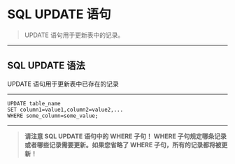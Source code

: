 # SQL UPDATE 语句
> UPDATE 语句用于更新表中的记录。
---
## SQL UPDATE 语法

UPDATE 语句用于更新表中已存在的记录

---
```
UPDATE table_name
SET column1=value1,column2=value2,...
WHERE some_column=some_value;
```
---
> **请注意 SQL UPDATE 语句中的 WHERE 子句！ WHERE 子句规定哪条记录或者哪些记录需要更新。如果您省略了 WHERE 子句，所有的记录都将被更新！**